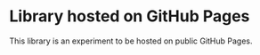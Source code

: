 # Library hosted on GitHub Pages

This library is an experiment to be hosted on public GitHub Pages.
